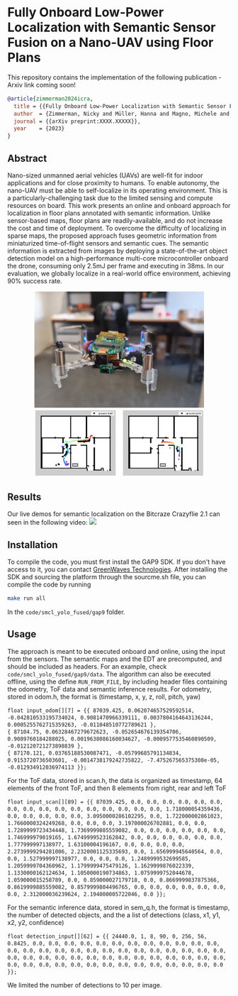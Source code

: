 # Fully Onboard Low-Power Localization with Semantic Sensor Fusion on a Nano-UAV using Floor Plans
This repository contains the implementation of the following publication - Arxiv link coming soon!
```bibtex
@article{zimmerman2024icra,
  title = {{Fully Onboard Low-Power Localization with Semantic Sensor Fusion on a Nano-UAV using Floor Plans}},
  author  = {Zimmerman, Nicky and Müller, Hanna and Magno, Michele and Benini, Luca},
  journal = {{arXiv preprint:XXXX.XXXXX}},
  year    = {2023}
}
```

## Abstract
Nano-sized unmanned aerial vehicles (UAVs) are well-fit for indoor applications and for close proximity to humans. To enable autonomy, the nano-UAV must be able to self-localize in its operating environment. This is a particularly-challenging task due to the limited sensing and compute resources on board. This work presents an online and onboard approach for localization in floor plans annotated with semantic information. Unlike sensor-based maps, floor plans are readily-available, and do not increase the cost and time of deployment. To overcome the difficulty of localizing in sparse maps, the proposed approach fuses geometric information from miniaturized time-of-flight sensors and semantic cues. The semantic information is extracted from images by deploying a state-of-the-art object detection model on a high-performance multi-core microcontroller onboard the drone, consuming only 2.5mJ per frame and executing in 38ms. In our evaluation, we globally localize in a real-world office environment, achieving 90\% success rate. 

<p align="center">
<img src="resources/motivation.png" width="384"/>
</p>

## Results
Our live demos for semantic localization on the Bitcraze Crazyflie 2.1 can seen in the following video:
[![](http://img.youtube.com/vi/03l6LVqv4VA/0.jpg)](https://www.youtube.com/watch?v=03l6LVqv4VA "SMCL")

## Installation 
To compile the code, you must first install the GAP9 SDK. If you don't have access to it, you can contact [GreenWaves Technologies](https://greenwaves-technologies.com/gap9-docs/).
After installing the SDK and sourcing the platform through the sourcme.sh file, you can compile the code by running 
```bash
make run all
```
In the `code/smcl_yolo_fused/gap9` folder. 

## Usage 
The approach is meant to be executed onboard and online, using the input from the sensors. 
The semantic maps and the EDT are precomputed, and should be included as headers. For an example, check `code/smcl_yolo_fused/gap9/data`.
The algorithm can also be executed offline, using the define `RUN_FROM_FILE`, by including header files containing the odometry, ToF data and semantic inference results. 
For odometry, stored in odom.h, the format is (timestamp, x, y, z, roll, pitch, yaw)
~~~
float input_odom[][7] = {{ 87039.425, 0.062074657529592514, -0.042810533195734024, 0.9081470966339111, 0.0037804164643136244, 0.0005255762715359263, -0.011048510772789621 }, 
{ 87104.75, 0.06328467279672623, -0.052654676139354706, 0.9089760184288025, 0.0019638086160034627, -0.0009577535460890509, -0.012120721273898839 }, 
{ 87170.121, 0.03765188530087471, -0.05799685791134834, 0.9153720736503601, -0.0014738179242735822, -7.475267565375308e-05, -0.012934912036974113 }};
~~~ 
For the ToF data, stored in scan.h, the data is organized as timestamp, 64 elements of the front ToF, and then 8 elements from right, rear and left ToF 
~~~
float input_scan[][89] = {{ 87039.425, 0.0, 0.0, 0.0, 0.0, 0.0, 0.0, 0.0, 0.0, 0.0, 0.0, 0.0, 0.0, 0.0, 0.0, 0.0, 0.0, 1.718000054359436, 0.0, 0.0, 0.0, 0.0, 0.0, 3.0950000286102295, 0.0, 1.722000002861023, 1.7660000324249268, 0.0, 0.0, 0.0, 3.197000026702881, 0.0, 0.0, 1.7289999723434448, 1.7369999885559082, 0.0, 0.0, 0.0, 0.0, 0.0, 0.0, 1.746999979019165, 1.6749999523162842, 0.0, 0.0, 0.0, 0.0, 0.0, 0.0, 1.777999997138977, 1.63100004196167, 0.0, 0.0, 0.0, 0.0, 2.2739999294281006, 2.2320001125335693, 0.0, 1.656999945640564, 0.0, 0.0, 1.527999997138977, 0.0, 0.0, 0.0, 1.2489999532699585, 1.2059999704360962, 1.1799999475479126, 1.1629999876022339, 1.1330000162124634, 1.1050000190734863, 1.0759999752044678, 1.059000015258789, 0.0, 0.859000027179718, 0.0, 0.8669999837875366, 0.8619999885559082, 0.8579999804496765, 0.0, 0.0, 0.0, 0.0, 0.0, 0.0, 0.0, 2.312000036239624, 2.194000005722046, 0.0 }};
~~~
For the semantic inference data, stored in sem_q.h, the format is timestamp, the number of detected objects, and the a list of detections (class, x1, y1, x2, y2, confidence)
~~~
float detection_input[][62] = {{ 24440.0, 1, 8, 90, 0, 256, 56, 0.8425, 0.0, 0.0, 0.0, 0.0, 0.0, 0.0, 0.0, 0.0, 0.0, 0.0, 0.0, 0.0, 0.0, 0.0, 0.0, 0.0, 0.0, 0.0, 0.0, 0.0, 0.0, 0.0, 0.0, 0.0, 0.0, 0.0, 0.0, 0.0, 0.0, 0.0, 0.0, 0.0, 0.0, 0.0, 0.0, 0.0, 0.0, 0.0, 0.0, 0.0, 0.0, 0.0, 0.0, 0.0, 0.0, 0.0, 0.0, 0.0, 0.0, 0.0, 0.0, 0.0, 0.0, 0.0 }};
~~~
We limited the number of detections to 10 per image.

